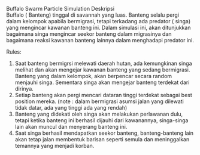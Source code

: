 Buffalo Swarm Particle Simulation Deskripsi\
Buffalo ( Banteng) tinggal di savannah yang luas. Banteng selalu pergi
dalam kelompok apabila bermigrasi, tetapi terkadang ada predator ( singa) yang mengincar
kawanan banteng ini. Dalam simulasi ini, akan ditunjukkan bagaimana
singa mengincar seekor banteng dalam migrasinya dan bagaimana reaksi
kawanan banteng lainnya dalam menghadapi predator ini.

Rules:
1. Saat banteng bermigrsi melewati daerah hutan, ada kemungkinan singa melihat dan akan mengejar kawanan banteng yang sedang bermigrasi. Banteng yang dalam kelompok, akan berpencar secara random menjauhi singa. Sementara singa akan mengejar banteng terdekat dari dirinya.
2. Setiap banteng akan pergi mencari dataran tinggi terdekat sebagai best position mereka. (note : dalam bermigrasi asumsi jalan yang dilewati tidak datar, ada yang tinggi ada yang rendah)
3. Banteng yang didekati oleh singa akan melakukan perlawanan dulu, tetapi ketika banteng ini berhasil dijauhi dari kawanannya, singa-singa lain akan muncul dan menyerang banteng ini.
4. Saat singa berhasil mendapatkan seekor banteng, banteng-banteng lain akan tetap jalan membentuk barisan seperti semula dan meninggalkan temannya yang menjadi korban.
